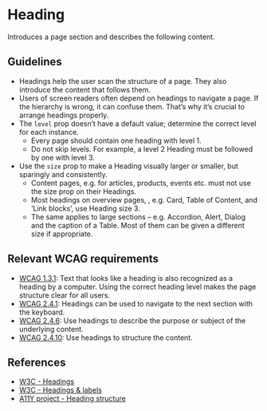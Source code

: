 <!-- @license CC0-1.0 -->

# Heading

Introduces a page section and describes the following content.

## Guidelines

- Headings help the user scan the structure of a page.
  They also introduce the content that follows them.
- Users of screen readers often depend on headings to navigate a page.
  If the hierarchy is wrong, it can confuse them.
  That’s why it’s crucial to arrange headings properly.
- The `level` prop doesn’t have a default value; determine the correct level for each instance.
  - Every page should contain one heading with level 1.
  - Do not skip levels. For example, a level 2 Heading must be followed by one with level 3.
- Use the `size` prop to make a Heading visually larger or smaller, but sparingly and consistently.
  - Content pages, e.g. for articles, products, events etc. must not use the size prop on their Headings.
  - Most headings on overview pages, , e.g. Card, Table of Content, and ‘Link blocks’, use Heading size 3.
  - The same applies to large sections – e.g. Accordion, Alert, Dialog and the caption of a Table.
    Most of them can be given a different size if appropriate.

## Relevant WCAG requirements

- [WCAG 1.3.1](https://www.w3.org/WAI/WCAG21/quickref/#qr-content-structure-separation-programmatic):
  Text that looks like a heading is also recognized as a heading by a computer.
  Using the correct heading level makes the page structure clear for all users.
- [WCAG 2.4.1](https://www.w3.org/WAI/WCAG21/quickref/#qr-navigation-mechanisms-skip): Headings can be used to navigate to the next section with the keyboard.
- [WCAG 2.4.6](https://www.w3.org/WAI/WCAG21/quickref/#headings-and-labels): Use headings to describe the purpose or subject of the underlying content.
- [WCAG 2.4.10](https://www.w3.org/WAI/WCAG21/quickref/#qr-navigation-mechanisms-headings): Use headings to structure the content.

## References

- [W3C - Headings](https://www.w3.org/WAI/tutorials/page-structure/headings/)
- [W3C - Headings & labels](https://www.w3.org/TR/WCAG21/#headings-and-labels)
- [A11Y project - Heading structure](https://www.a11yproject.com/posts/how-to-accessible-heading-structure/)
